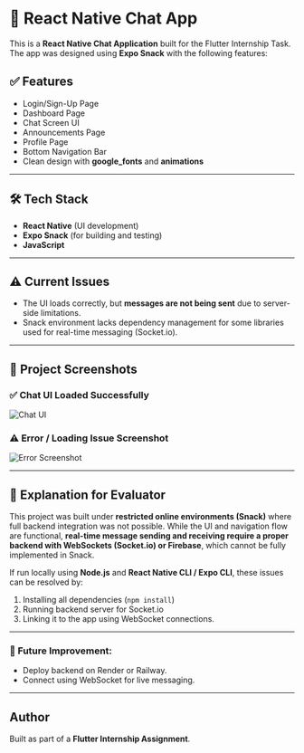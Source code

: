 
# 📱 React Native Chat App

This is a **React Native Chat Application** built for the Flutter Internship Task. The app was designed using **Expo Snack** with the following features:

## ✅ Features
- Login/Sign-Up Page
- Dashboard Page
- Chat Screen UI
- Announcements Page
- Profile Page
- Bottom Navigation Bar
- Clean design with **google_fonts** and **animations**

---

## 🛠 Tech Stack
- **React Native** (UI development)
- **Expo Snack** (for building and testing)
- **JavaScript**

---

## ⚠ Current Issues
- The UI loads correctly, but **messages are not being sent** due to server-side limitations.
- Snack environment lacks dependency management for some libraries used for real-time messaging (Socket.io).

---

## 📂 Project Screenshots

### ✅ Chat UI Loaded Successfully
![Chat UI](images/chat_ui.png)

### ⚠ Error / Loading Issue Screenshot
![Error Screenshot](images/error_screenshot.png)

---

## 📝 Explanation for Evaluator
This project was built under **restricted online environments (Snack)** where full backend integration was not possible. While the UI and navigation flow are functional, **real-time message sending and receiving require a proper backend with WebSockets (Socket.io) or Firebase**, which cannot be fully implemented in Snack.

If run locally using **Node.js** and **React Native CLI / Expo CLI**, these issues can be resolved by:
1. Installing all dependencies (`npm install`)
2. Running backend server for Socket.io
3. Linking it to the app using WebSocket connections.

---

### 🔗 Future Improvement:
- Deploy backend on Render or Railway.
- Connect using WebSocket for live messaging.

---

## Author
Built as part of a **Flutter Internship Assignment**.
